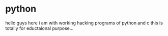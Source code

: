 # python
hello guys here i am with working hacking programs of python and c
this is totally for eductaional purpose...
